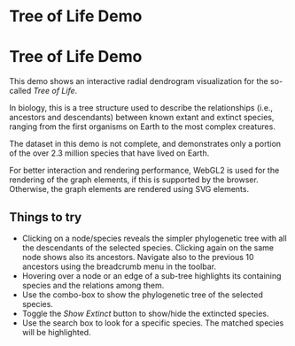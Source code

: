 <!--
 //////////////////////////////////////////////////////////////////////////////
 // @license
 // This file is part of yFiles for HTML 2.6.
 // Use is subject to license terms.
 //
 // Copyright (c) 2000-2024 by yWorks GmbH, Vor dem Kreuzberg 28,
 // 72070 Tuebingen, Germany. All rights reserved.
 //
 //////////////////////////////////////////////////////////////////////////////
-->
# Tree of Life Demo

# Tree of Life Demo

This demo shows an interactive radial dendrogram visualization for the so-called _Tree of Life_.

In biology, this is a tree structure used to describe the relationships (i.e., ancestors and descendants) between known extant and extinct species, ranging from the first organisms on Earth to the most complex creatures.

The dataset in this demo is not complete, and demonstrates only a portion of the over 2.3 million species that have lived on Earth.

For better interaction and rendering performance, WebGL2 is used for the rendering of the graph elements, if this is supported by the browser. Otherwise, the graph elements are rendered using SVG elements.

## Things to try

- Clicking on a node/species reveals the simpler phylogenetic tree with all the descendants of the selected species. Clicking again on the same node shows also its ancestors. Navigate also to the previous 10 ancestors using the breadcrumb menu in the toolbar.
- Hovering over a node or an edge of a sub-tree highlights its containing species and the relations among them.
- Use the combo-box to show the phylogenetic tree of the selected species.
- Toggle the _Show Extinct_ button to show/hide the extincted species.
- Use the search box to look for a specific species. The matched species will be highlighted.
